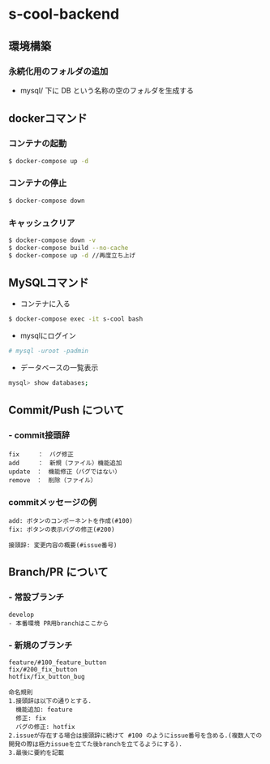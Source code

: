 # s-cool-backend

## 環境構築
### 永続化用のフォルダの追加
- mysql/ 下に DB という名称の空のフォルダを生成する

## dockerコマンド
### コンテナの起動
```sh
$ docker-compose up -d
```

### コンテナの停止
```sh
$ docker-compose down
```
### キャッシュクリア
```sh
$ docker-compose down -v
$ docker-compose build --no-cache
$ docker-compose up -d //再度立ち上げ
```
## MySQLコマンド
- コンテナに入る
```sh
$ docker-compose exec -it s-cool bash
```
- mysqlにログイン
```sh
# mysql -uroot -padmin
```
- データベースの一覧表示
```sh
mysql> show databases;
```
## Commit/Push について

### - commit接頭辞
```
fix　　　：　バグ修正
add　　　：　新規（ファイル）機能追加
update　：　機能修正（バグではない）
remove　：　削除（ファイル）
```

### commitメッセージの例
```
add: ボタンのコンポーネントを作成(#100)
fix: ボタンの表示バグの修正(#200)

接頭辞: 変更内容の概要(#issue番号)
```

## Branch/PR について

### - 常設ブランチ
```
develop
- 本番環境 PR用branchはここから
```
### - 新規のブランチ
```
feature/#100_feature_button
fix/#200_fix_button
hotfix/fix_button_bug

命名規則
1.接頭辞は以下の通りとする.
  機能追加: feature
  修正: fix
  バグの修正: hotfix
2.issueが存在する場合は接頭辞に続けて #100 のようにissue番号を含める.(複数人での開発の際は極力issueを立てた後branchを立てるようにする).
3.最後に要約を記載 
```
